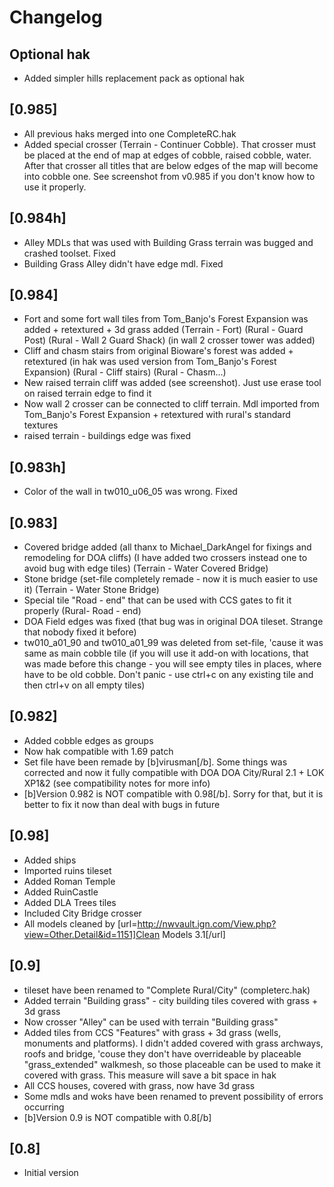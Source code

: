 # Changelog


## Optional hak
* Added simpler hills replacement pack as optional hak

## [0.985]
* All previous haks merged into one CompleteRC.hak
* Added special crosser (Terrain - Continuer Cobble). That crosser must be placed at the end of map at edges of cobble, raised cobble, water. After that crosser all titles that are below edges of the map will become into cobble one. See screenshot from v0.985 if you don't know how to use it properly.

## [0.984h]
* Alley MDLs that was used with Building Grass terrain was bugged and crashed toolset. Fixed
* Building Grass Alley didn't have edge mdl. Fixed

## [0.984]
* Fort and some fort wall tiles from Tom_Banjo's Forest Expansion was added + retextured + 3d grass added (Terrain - Fort) (Rural - Guard Post) (Rural - Wall 2 Guard Shack) (in wall 2 crosser tower was added)
* Cliff and chasm stairs from original Bioware's forest was added + retextured (in hak was used version from Tom_Banjo's Forest Expansion) (Rural - Cliff stairs) (Rural - Chasm...)
* New raised terrain cliff was added (see screenshot). Just use erase tool on raised terrain edge to find it
* Now wall 2 crosser can be connected to cliff terrain. Mdl imported from Tom_Banjo's Forest Expansion + retextured with rural's standard textures
* raised terrain - buildings edge was fixed

## [0.983h]
* Color of the wall in tw010_u06_05 was wrong. Fixed

## [0.983]
* Covered bridge added (all thanx to Michael_DarkAngel for fixings and remodeling for DOA cliffs) (I have added two crossers instead one to avoid bug with edge tiles)
   (Terrain - Water Covered Bridge)
* Stone bridge (set-file completely remade - now it is much easier to use it) (Terrain - Water Stone Bridge)
* Special tile "Road - end" that can be used with CCS gates to fit it properly (Rural- Road - end)
* DOA Field edges was fixed (that bug was in original DOA tileset. Strange that nobody fixed it before)
* tw010_a01_90 and tw010_a01_99 was deleted from set-file, 'cause it was same as main cobble tile
   (if you will use it add-on with locations, that was made before this change - you will see empty tiles in places, where have to be old cobble. Don't panic - use ctrl+c on any existing tile and then ctrl+v on all empty tiles)

## [0.982]
* Added cobble edges as groups
* Now hak compatible with 1.69 patch
* Set file have been remade by [b]virusman[/b]. Some things was corrected and now it fully compatible with DOA DOA City/Rural 2.1 + LOK XP1&2 (see compatibility notes for more info)
* [b]Version 0.982 is NOT compatible with 0.98[/b]. Sorry for that, but it is better to fix it now than deal with bugs in future

## [0.98]
* Added ships
* Imported ruins tileset
* Added Roman Temple
* Added RuinCastle
* Added DLA Trees tiles
* Included City Bridge crosser
* All models cleaned by [url=http://nwvault.ign.com/View.php?view=Other.Detail&id=1151]Clean Models 3.1[/url]

## [0.9]
* tileset have been renamed to "Complete Rural/City" (completerc.hak)
* Added terrain "Building grass" - city building tiles covered with grass + 3d grass
* Now crosser "Alley" can be used with terrain "Building grass"
* Added tiles from CCS "Features" with grass + 3d grass (wells, monuments and platforms). I didn't added covered with grass archways, roofs and bridge, 'couse they don't have overrideable by placeable "grass_extended" walkmesh, so those placeable can be used to make it covered with grass. This measure will save a bit space in hak 
* All CCS houses, covered with grass, now have 3d grass
* Some mdls and woks have been renamed to prevent possibility of errors occurring
* [b]Version 0.9 is NOT compatible with 0.8[/b]

## [0.8]
* Initial version